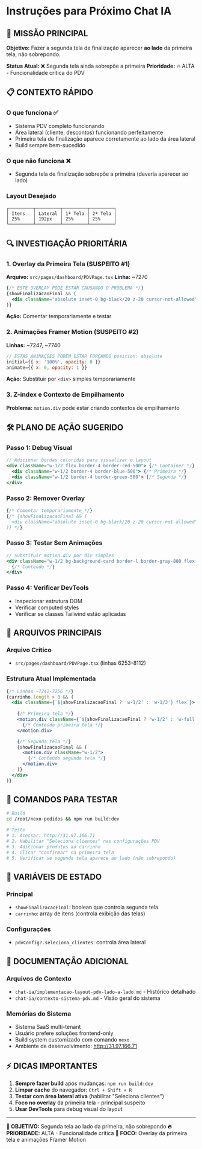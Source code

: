 # Instruções para Próximo Chat IA

## 🎯 MISSÃO PRINCIPAL

**Objetivo:** Fazer a segunda tela de finalização aparecer **ao lado** da primeira tela, não sobrepondo.

**Status Atual:** ❌ Segunda tela ainda sobrepõe a primeira
**Prioridade:** 🔥 ALTA - Funcionalidade crítica do PDV

## 📋 CONTEXTO RÁPIDO

### O que funciona ✅
- Sistema PDV completo funcionando
- Área lateral (cliente, descontos) funcionando perfeitamente
- Primeira tela de finalização aparece corretamente ao lado da área lateral
- Build sempre bem-sucedido

### O que não funciona ❌
- Segunda tela de finalização sobrepõe a primeira (deveria aparecer ao lado)

### Layout Desejado
```
┌─────────┬─────────┬─────────┬─────────┐
│ Itens   │ Lateral │ 1ª Tela │ 2ª Tela │
│ 25%     │ 192px   │ 25%     │ 25%     │
└─────────┴─────────┴─────────┴─────────┘
```

## 🔍 INVESTIGAÇÃO PRIORITÁRIA

### 1. Overlay da Primeira Tela (SUSPEITO #1)
**Arquivo:** `src/pages/dashboard/PDVPage.tsx`
**Linha:** ~7270

```jsx
{/* ESTE OVERLAY PODE ESTAR CAUSANDO O PROBLEMA */}
{showFinalizacaoFinal && (
  <div className="absolute inset-0 bg-black/20 z-20 cursor-not-allowed" />
)}
```

**Ação:** Comentar temporariamente e testar

### 2. Animações Framer Motion (SUSPEITO #2)
**Linhas:** ~7247, ~7740

```jsx
// ESTAS ANIMAÇÕES PODEM ESTAR FORÇANDO position: absolute
initial={{ x: '100%', opacity: 0 }}
animate={{ x: 0, opacity: 1 }}
```

**Ação:** Substituir por `<div>` simples temporariamente

### 3. Z-index e Contexto de Empilhamento
**Problema:** `motion.div` pode estar criando contextos de empilhamento

## 🛠️ PLANO DE AÇÃO SUGERIDO

### Passo 1: Debug Visual
```jsx
// Adicionar bordas coloridas para visualizar o layout
<div className="w-1/2 flex border-4 border-red-500"> {/* Container */}
  <div className="w-1/2 border-4 border-blue-500"> {/* Primeira */}
  <div className="w-1/2 border-4 border-green-500"> {/* Segunda */}
</div>
```

### Passo 2: Remover Overlay
```jsx
{/* Comentar temporariamente */}
{/* {showFinalizacaoFinal && (
  <div className="absolute inset-0 bg-black/20 z-20 cursor-not-allowed" />
)} */}
```

### Passo 3: Testar Sem Animações
```jsx
// Substituir motion.div por div simples
<div className="w-1/2 bg-background-card border-l border-gray-800 flex flex-col h-full">
  {/* Conteúdo */}
</div>
```

### Passo 4: Verificar DevTools
- Inspecionar estrutura DOM
- Verificar computed styles
- Verificar se classes Tailwind estão aplicadas

## 📂 ARQUIVOS PRINCIPAIS

### Arquivo Crítico
- `src/pages/dashboard/PDVPage.tsx` (linhas 6253-8112)

### Estrutura Atual Implementada
```jsx
{/* Linhas ~7242-7256 */}
{carrinho.length > 0 && (
  <div className={`${showFinalizacaoFinal ? 'w-1/2' : 'w-1/3'} flex`}>
    
    {/* Primeira tela */}
    <motion.div className={`${showFinalizacaoFinal ? 'w-1/2' : 'w-full'}`}>
      {/* Conteúdo primeira tela */}
    </motion.div>

    {/* Segunda tela */}
    {showFinalizacaoFinal && (
      <motion.div className="w-1/2">
        {/* Conteúdo segunda tela */}
      </motion.div>
    )}
  </div>
)}
```

## 🚀 COMANDOS PARA TESTAR

```bash
# Build
cd /root/nexo-pedidos && npm run build:dev

# Teste
# 1. Acessar: http://31.97.166.71
# 2. Habilitar "Seleciona clientes" nas configurações PDV
# 3. Adicionar produtos ao carrinho
# 4. Clicar "Confirmar" na primeira tela
# 5. Verificar se segunda tela aparece ao lado (não sobrepondo)
```

## 🔧 VARIÁVEIS DE ESTADO

### Principal
- `showFinalizacaoFinal`: boolean que controla segunda tela
- `carrinho`: array de itens (controla exibição das telas)

### Configurações
- `pdvConfig?.seleciona_clientes`: controla área lateral

## 📖 DOCUMENTAÇÃO ADICIONAL

### Arquivos de Contexto
- `chat-ia/implementacao-layout-pdv-lado-a-lado.md` - Histórico detalhado
- `chat-ia/contexto-sistema-pdv.md` - Visão geral do sistema

### Memórias do Sistema
- Sistema SaaS multi-tenant
- Usuário prefere soluções frontend-only
- Build system customizado com comando `nexo`
- Ambiente de desenvolvimento: http://31.97.166.71

## ⚡ DICAS IMPORTANTES

1. **Sempre fazer build** após mudanças: `npm run build:dev`
2. **Limpar cache** do navegador: `Ctrl + Shift + R`
3. **Testar com área lateral ativa** (habilitar "Seleciona clientes")
4. **Foco no overlay** da primeira tela - principal suspeito
5. **Usar DevTools** para debug visual do layout

---

**🎯 OBJETIVO:** Segunda tela ao lado da primeira, não sobrepondo
**🔥 PRIORIDADE:** ALTA - Funcionalidade crítica
**📍 FOCO:** Overlay da primeira tela e animações Framer Motion
